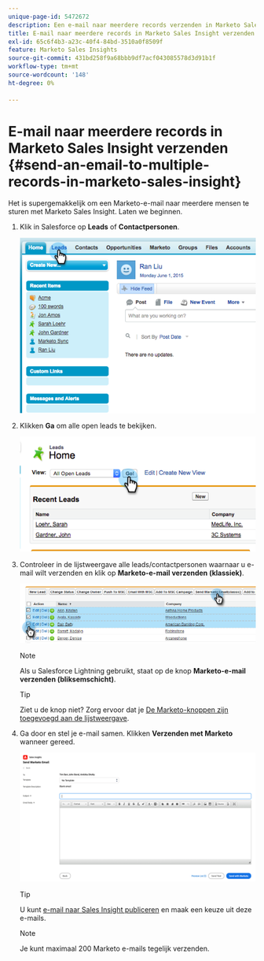 ```yaml
---
unique-page-id: 5472672
description: Een e-mail naar meerdere records verzenden in Marketo Sales Insight - Marketo Docs - Productdocumentatie
title: E-mail naar meerdere records in Marketo Sales Insight verzenden
exl-id: 65c6f4b3-a23c-40f4-84bd-3510a0f8509f
feature: Marketo Sales Insights
source-git-commit: 431bd258f9a68bbb9df7acf043085578d3d91b1f
workflow-type: tm+mt
source-wordcount: '148'
ht-degree: 0%

---
```


# E-mail naar meerdere records in Marketo Sales Insight verzenden {#send-an-email-to-multiple-records-in-marketo-sales-insight}

Het is supergemakkelijk om een Marketo-e-mail naar meerdere mensen te sturen met Marketo Sales Insight. Laten we beginnen.

1. Klik in Salesforce op **Leads** of **Contactpersonen**.

   ![](assets/send-an-email-to-multiple-records-in-marketo-sales-insight-1.png)

1. Klikken **Ga** om alle open leads te bekijken.

   ![](assets/send-an-email-to-multiple-records-in-marketo-sales-insight-2.png)

1. Controleer in de lijstweergave alle leads/contactpersonen waarnaar u e-mail wilt verzenden en klik op **Marketo-e-mail verzenden (klassiek)**.

   ![](assets/send-an-email-to-multiple-records-in-marketo-sales-insight-3.png)

   >[!NOTE]
   >
   >Als u Salesforce Lightning gebruikt, staat op de knop **Marketo-e-mail verzenden (bliksemschicht)**.

   >[!TIP]
   >
   >Ziet u de knop niet? Zorg ervoor dat je [De Marketo-knoppen zijn toegevoegd aan de lijstweergave](/help/marketo/product-docs/marketo-sales-insight/msi-for-salesforce/configuration/add-bulk-action-buttons-to-salesforce-classic.md).

1. Ga door en stel je e-mail samen. Klikken **Verzenden met Marketo** wanneer gereed.

   ![](assets/send-an-email-to-multiple-records-in-marketo-sales-insight-4.png)

   >[!TIP]
   >
   >U kunt [e-mail naar Sales Insight publiceren](/help/marketo/product-docs/marketo-sales-insight/msi-for-salesforce/features/actions-in-the-msi-panel/send-marketo-email/publish-an-email-to-sales-insight.md) en maak een keuze uit deze e-mails.

   >[!NOTE]
   >
   >Je kunt maximaal 200 Marketo e-mails tegelijk verzenden.
